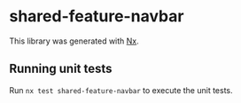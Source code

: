 # shared-feature-navbar

This library was generated with [Nx](https://nx.dev).

## Running unit tests

Run `nx test shared-feature-navbar` to execute the unit tests.

